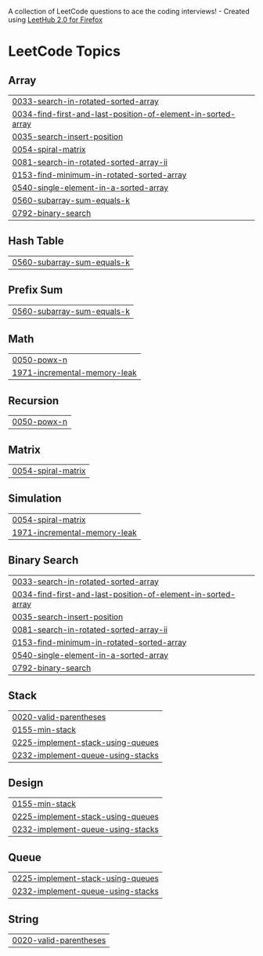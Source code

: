 A collection of LeetCode questions to ace the coding interviews! - Created using [LeetHub 2.0 for Firefox](https://github.com/maitreya2954/LeetHub-2.0-Firefox)
<!---LeetCode Topics Start-->
# LeetCode Topics
## Array
|  |
| ------- |
| [0033-search-in-rotated-sorted-array](https://github.com/tusharsolan/DSA-with-Python/tree/master/0033-search-in-rotated-sorted-array) |
| [0034-find-first-and-last-position-of-element-in-sorted-array](https://github.com/tusharsolan/DSA-with-Python/tree/master/0034-find-first-and-last-position-of-element-in-sorted-array) |
| [0035-search-insert-position](https://github.com/tusharsolan/DSA-with-Python/tree/master/0035-search-insert-position) |
| [0054-spiral-matrix](https://github.com/tusharsolan/DSA-with-Python/tree/master/0054-spiral-matrix) |
| [0081-search-in-rotated-sorted-array-ii](https://github.com/tusharsolan/DSA-with-Python/tree/master/0081-search-in-rotated-sorted-array-ii) |
| [0153-find-minimum-in-rotated-sorted-array](https://github.com/tusharsolan/DSA-with-Python/tree/master/0153-find-minimum-in-rotated-sorted-array) |
| [0540-single-element-in-a-sorted-array](https://github.com/tusharsolan/DSA-with-Python/tree/master/0540-single-element-in-a-sorted-array) |
| [0560-subarray-sum-equals-k](https://github.com/tusharsolan/DSA-with-Python/tree/master/0560-subarray-sum-equals-k) |
| [0792-binary-search](https://github.com/tusharsolan/DSA-with-Python/tree/master/0792-binary-search) |
## Hash Table
|  |
| ------- |
| [0560-subarray-sum-equals-k](https://github.com/tusharsolan/DSA-with-Python/tree/master/0560-subarray-sum-equals-k) |
## Prefix Sum
|  |
| ------- |
| [0560-subarray-sum-equals-k](https://github.com/tusharsolan/DSA-with-Python/tree/master/0560-subarray-sum-equals-k) |
## Math
|  |
| ------- |
| [0050-powx-n](https://github.com/tusharsolan/DSA-with-Python/tree/master/0050-powx-n) |
| [1971-incremental-memory-leak](https://github.com/tusharsolan/DSA-with-Python/tree/master/1971-incremental-memory-leak) |
## Recursion
|  |
| ------- |
| [0050-powx-n](https://github.com/tusharsolan/DSA-with-Python/tree/master/0050-powx-n) |
## Matrix
|  |
| ------- |
| [0054-spiral-matrix](https://github.com/tusharsolan/DSA-with-Python/tree/master/0054-spiral-matrix) |
## Simulation
|  |
| ------- |
| [0054-spiral-matrix](https://github.com/tusharsolan/DSA-with-Python/tree/master/0054-spiral-matrix) |
| [1971-incremental-memory-leak](https://github.com/tusharsolan/DSA-with-Python/tree/master/1971-incremental-memory-leak) |
## Binary Search
|  |
| ------- |
| [0033-search-in-rotated-sorted-array](https://github.com/tusharsolan/DSA-with-Python/tree/master/0033-search-in-rotated-sorted-array) |
| [0034-find-first-and-last-position-of-element-in-sorted-array](https://github.com/tusharsolan/DSA-with-Python/tree/master/0034-find-first-and-last-position-of-element-in-sorted-array) |
| [0035-search-insert-position](https://github.com/tusharsolan/DSA-with-Python/tree/master/0035-search-insert-position) |
| [0081-search-in-rotated-sorted-array-ii](https://github.com/tusharsolan/DSA-with-Python/tree/master/0081-search-in-rotated-sorted-array-ii) |
| [0153-find-minimum-in-rotated-sorted-array](https://github.com/tusharsolan/DSA-with-Python/tree/master/0153-find-minimum-in-rotated-sorted-array) |
| [0540-single-element-in-a-sorted-array](https://github.com/tusharsolan/DSA-with-Python/tree/master/0540-single-element-in-a-sorted-array) |
| [0792-binary-search](https://github.com/tusharsolan/DSA-with-Python/tree/master/0792-binary-search) |
## Stack
|  |
| ------- |
| [0020-valid-parentheses](https://github.com/tusharsolan/DSA-with-Python/tree/master/0020-valid-parentheses) |
| [0155-min-stack](https://github.com/tusharsolan/DSA-with-Python/tree/master/0155-min-stack) |
| [0225-implement-stack-using-queues](https://github.com/tusharsolan/DSA-with-Python/tree/master/0225-implement-stack-using-queues) |
| [0232-implement-queue-using-stacks](https://github.com/tusharsolan/DSA-with-Python/tree/master/0232-implement-queue-using-stacks) |
## Design
|  |
| ------- |
| [0155-min-stack](https://github.com/tusharsolan/DSA-with-Python/tree/master/0155-min-stack) |
| [0225-implement-stack-using-queues](https://github.com/tusharsolan/DSA-with-Python/tree/master/0225-implement-stack-using-queues) |
| [0232-implement-queue-using-stacks](https://github.com/tusharsolan/DSA-with-Python/tree/master/0232-implement-queue-using-stacks) |
## Queue
|  |
| ------- |
| [0225-implement-stack-using-queues](https://github.com/tusharsolan/DSA-with-Python/tree/master/0225-implement-stack-using-queues) |
| [0232-implement-queue-using-stacks](https://github.com/tusharsolan/DSA-with-Python/tree/master/0232-implement-queue-using-stacks) |
## String
|  |
| ------- |
| [0020-valid-parentheses](https://github.com/tusharsolan/DSA-with-Python/tree/master/0020-valid-parentheses) |
<!---LeetCode Topics End-->